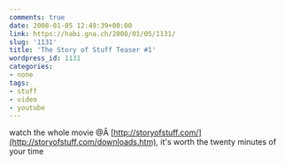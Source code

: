 ```yaml
---
comments: true
date: 2008-01-05 12:49:39+00:00
link: https://habi.gna.ch/2008/01/05/1131/
slug: '1131'
title: 'The Story of Stuff Teaser #1'
wordpress_id: 1131
categories:
- none
tags:
- stuff
- video
- youtube
---
```


  
watch the whole movie @Â [http://storyofstuff.com/](http://storyofstuff.com/downloads.htm), it's worth the twenty minutes of your time  

